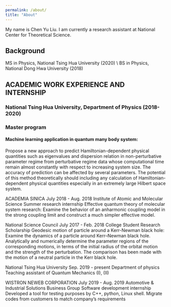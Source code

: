 ```yaml
---
permalink: /about/
title: "About"
---
```


My name is Chen Yu Liu. I am currently a research assistant at National Center for Theoretical Science. 

## Background

MS in Physics, National Tsing Hua University (2020) \\
BS in Physics, National Dong Hwa University (2018)

## ACADEMIC WORK EXPERIENCE AND INTERNSHIP

### National Tsing Hua University, Department of Physics (2018-2020)
###  Master program
#### Machine learning application in quantum many body system:
Propose a new approach to predict Hamiltonian-dependent physical quantities such as eigenvalues and dispersion relation in non-perturbative parameter regime from perturbative regime data whose computational time remain almost constantly with respect to increasing system size. The accuracy of prediction can be affected by several parameters. The potential of this method theoretically should including any calculation of Hamiltonian-dependent physical quantities especially in an extremely large Hilbert space system. 

ACADEMIA SINICA                                                  		             July 2018 - Aug. 2018
Institute of  Atomic and Molecular Science 
Summer research internship 
Effective quantum theory of molecular system research:
	Examine the behavior of an anharmonic coupling model in the strong coupling 
	limit and construct a much simpler effective model.

National Science Council                                                                                    July 2017 - Feb. 2018
College Student Research Scholarship
Geodesic motion of particle around a Kerr-Newman black hole:
	Examine the dynamics of a particle around  Kerr–Newman black hole. 
	Analytically and numerically determine the parameter regions of the 
	corresponding motions, in terms of the initial radius of the orbital motion 
	and the strength of the perturbation. The comparison has been made with 
	the motion of a neutral particle in the Kerr black hole.

National Tsing Hua University                                                                       Sep. 2019 - present
Department of physics	
Teaching assistant of Quantum Mechanics (I), (II)

WISTRON NEWEB CORPORATION                                  	 	             July 2019 - Aug. 2019
Automotive & Industrial Solutions Business Group
Software development internship
Developed a tool for testing purposes by C++, python, Linux shell.
Migrate codes from customers to match company’s requirements
